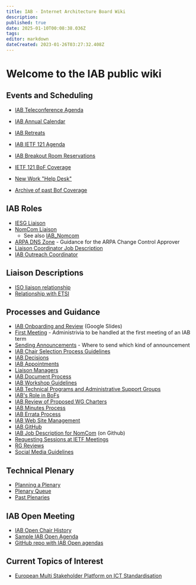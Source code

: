 ```yaml
---
title: IAB - Internet Architecture Board Wiki
description: 
published: true
date: 2025-01-10T00:08:38.036Z
tags: 
editor: markdown
dateCreated: 2023-01-26T03:27:32.408Z
---
```


# Welcome to the IAB public wiki

## Events and Scheduling 
* [IAB Teleconference Agenda](/group/iab/Agenda)
* [IAB Annual Calendar](/group/iab/Annual-calendar)
* [IAB Retreats](/group/iab/IAB_Retreats)
* [IAB IETF 121 Agenda](/group/iab/Agenda122)
* [IAB Breakout Room Reservations](/group/iab/Breakout122)
* [IETF 121 BoF Coverage](/group/iab/Bof122)
* [New Work "Help Desk"](/group/iab/newwork-schedule)

* [Archive of past Bof Coverage](/group/iab/Bof_Coverage)

## IAB Roles
* [IESG Liaison](/group/iab/IESG_Liaison)
* [NomCom Liaison](/group/iab/NomCom_Liaison)
  * See also [IAB_Nomcom](/group/iab/IAB_Nomcom)
* [ARPA DNS Zone](/group/iab/ARPA_DNS_Zone) - Guidance for the ARPA Change Control Approver
* [Liaison Coordinator Job Description](/group/iab/Liaison_Coordinator_Job_Description)
* [IAB Outreach Coordinator](/group/iab/IAB_Outreach_Coordinator)

## Liaison Descriptions

* [ISO liaison relationship](/group/iab/ISO_liaison_relationship)
* [Relationship with ETSI](/group/iab/Relationship_with_ETSI)

## Processes and Guidance 
* [IAB Onboarding and Review](https://docs.google.com/presentation/d/1CpjUKvENgo37gjDHAO4VlPCLzKgSC5yChKJYdc8LGp4/edit?usp=sharing)  (Google Slides)
* [First Meeting](/group/iab/First_Meeting) - Administrivia to be handled at the first meeting of an IAB term
* [Sending Announcements](/group/iab/Sending_Announcements) - Where to send which kind of announcement 
* [IAB Chair Selection Process Guidelines](/group/iab/IAB_Chair_Selection_Process_Guidelines)
* [IAB Decisions](/group/iab/IAB_Decisions)
* [IAB Appointments](/group/iab/IAB_Appointments)
* [Liaison Managers](/group/iab/liaison_managers)
* [IAB Document Process](/group/iab/IAB_Document_Process)
* [IAB Workshop Guidelines](/group/iab/IAB_Workshop_Guidelines)
* [IAB Technical Programs and Administrative Support Groups](/group/iab/IAB_Programs)
* [IAB's Role in BoFs](/group/iab/IAB's_Role_in_BoFs)
* [IAB Review of Proposed WG Charters](/group/iab/IAB_Review_of_Proposed_WG_Charters)
* [IAB Minutes Process](/group/iab/IAB_Minutes_Process)
* [IAB Errata Process](/group/iab/IAB_Errata_Process)
* [IAB Web Site Management](/group/iab/IAB_Web_Site_Management)
* [IAB GitHub](/group/iab/IAB_Github)
* [IAB Job Description for NomCom](https://github.com/intarchboard/nomcom-description/blob/main/iab-nomcom-description.md) (on Github)
* [Requesting Sessions at IETF Meetings](/group/iab/Sessions_At_IETF_Meetings)
* [RG Reviews](/group/iab/RG_Reviews)
* [Social Media Guidelines](/group/iab/Social_Media_Guidelines)

## Technical Plenary
* [Planning a Plenary](/group/iab/Planning_a_Plenary)
* [Plenary Queue](/group/iab/Plenary_Queue)
* [Past Plenaries](/group/iab/Past_Plenaries)

## IAB Open Meeting 
* [IAB Open Chair History](/group/iab/IAB_Open_Chair_History)
* [Sample IAB Open Agenda](/group/iab/Sample_IAB_Open_Agenda)
* [GitHub repo with IAB Open agendas](https://github.com/intarchboard/iabopen)

## Current Topics of Interest
- [European Multi Stakeholder Platform on ICT Standardisation](/group/iab/Multi-Stake-Holder-Platform)